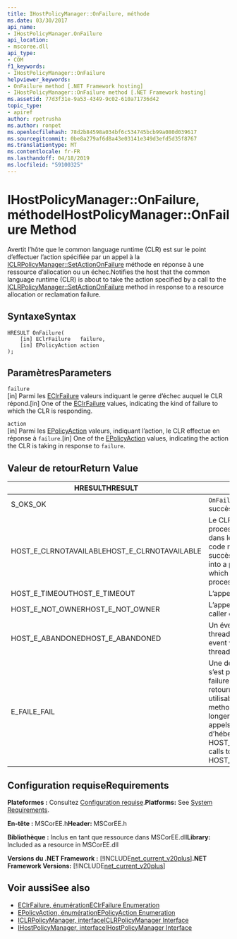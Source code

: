 ```yaml
---
title: IHostPolicyManager::OnFailure, méthode
ms.date: 03/30/2017
api_name:
- IHostPolicyManager.OnFailure
api_location:
- mscoree.dll
api_type:
- COM
f1_keywords:
- IHostPolicyManager::OnFailure
helpviewer_keywords:
- OnFailure method [.NET Framework hosting]
- IHostPolicyManager::OnFailure method [.NET Framework hosting]
ms.assetid: 77d3f31e-9a53-4349-9c02-610a71736d42
topic_type:
- apiref
author: rpetrusha
ms.author: ronpet
ms.openlocfilehash: 78d2b84598a034bf6c534745bcb99a080d039617
ms.sourcegitcommit: 0be8a279af6d8a43e03141e349d3efd5d35f8767
ms.translationtype: MT
ms.contentlocale: fr-FR
ms.lasthandoff: 04/18/2019
ms.locfileid: "59100325"
---
```

# <a name="ihostpolicymanageronfailure-method"></a><span data-ttu-id="dcf16-102">IHostPolicyManager::OnFailure, méthode</span><span class="sxs-lookup"><span data-stu-id="dcf16-102">IHostPolicyManager::OnFailure Method</span></span>
<span data-ttu-id="dcf16-103">Avertit l’hôte que le common language runtime (CLR) est sur le point d’effectuer l’action spécifiée par un appel à la [ICLRPolicyManager::SetActionOnFailure](../../../../docs/framework/unmanaged-api/hosting/iclrpolicymanager-setactiononfailure-method.md) méthode en réponse à une ressource d’allocation ou un échec.</span><span class="sxs-lookup"><span data-stu-id="dcf16-103">Notifies the host that the common language runtime (CLR) is about to take the action specified by a call to the [ICLRPolicyManager::SetActionOnFailure](../../../../docs/framework/unmanaged-api/hosting/iclrpolicymanager-setactiononfailure-method.md) method in response to a resource allocation or reclamation failure.</span></span>  
  
## <a name="syntax"></a><span data-ttu-id="dcf16-104">Syntaxe</span><span class="sxs-lookup"><span data-stu-id="dcf16-104">Syntax</span></span>  
  
```  
HRESULT OnFailure(  
    [in] EClrFailure   failure,  
    [in] EPolicyAction action  
);  
```  
  
## <a name="parameters"></a><span data-ttu-id="dcf16-105">Paramètres</span><span class="sxs-lookup"><span data-stu-id="dcf16-105">Parameters</span></span>  
 `failure`  
 <span data-ttu-id="dcf16-106">[in] Parmi les [EClrFailure](../../../../docs/framework/unmanaged-api/hosting/eclrfailure-enumeration.md) valeurs indiquant le genre d’échec auquel le CLR répond.</span><span class="sxs-lookup"><span data-stu-id="dcf16-106">[in] One of the [EClrFailure](../../../../docs/framework/unmanaged-api/hosting/eclrfailure-enumeration.md) values, indicating the kind of failure to which the CLR is responding.</span></span>  
  
 `action`  
 <span data-ttu-id="dcf16-107">[in] Parmi les [EPolicyAction](../../../../docs/framework/unmanaged-api/hosting/epolicyaction-enumeration.md) valeurs, indiquant l’action, le CLR effectue en réponse à `failure`.</span><span class="sxs-lookup"><span data-stu-id="dcf16-107">[in] One of the [EPolicyAction](../../../../docs/framework/unmanaged-api/hosting/epolicyaction-enumeration.md) values, indicating the action the CLR is taking in response to `failure`.</span></span>  
  
## <a name="return-value"></a><span data-ttu-id="dcf16-108">Valeur de retour</span><span class="sxs-lookup"><span data-stu-id="dcf16-108">Return Value</span></span>  
  
|<span data-ttu-id="dcf16-109">HRESULT</span><span class="sxs-lookup"><span data-stu-id="dcf16-109">HRESULT</span></span>|<span data-ttu-id="dcf16-110">Description</span><span class="sxs-lookup"><span data-stu-id="dcf16-110">Description</span></span>|  
|-------------|-----------------|  
|<span data-ttu-id="dcf16-111">S_OK</span><span class="sxs-lookup"><span data-stu-id="dcf16-111">S_OK</span></span>|<span data-ttu-id="dcf16-112">`OnFailure` retourné avec succès.</span><span class="sxs-lookup"><span data-stu-id="dcf16-112">`OnFailure` returned successfully.</span></span>|  
|<span data-ttu-id="dcf16-113">HOST_E_CLRNOTAVAILABLE</span><span class="sxs-lookup"><span data-stu-id="dcf16-113">HOST_E_CLRNOTAVAILABLE</span></span>|<span data-ttu-id="dcf16-114">Le CLR n’a pas été chargé dans un processus ou le CLR est dans un état dans lequel il ne peut pas exécuter le code managé ou traiter l’appel avec succès.</span><span class="sxs-lookup"><span data-stu-id="dcf16-114">The CLR has not been loaded into a process, or the CLR is in a state in which it cannot run managed code or process the call successfully.</span></span>|  
|<span data-ttu-id="dcf16-115">HOST_E_TIMEOUT</span><span class="sxs-lookup"><span data-stu-id="dcf16-115">HOST_E_TIMEOUT</span></span>|<span data-ttu-id="dcf16-116">L’appel a expiré.</span><span class="sxs-lookup"><span data-stu-id="dcf16-116">The call timed out.</span></span>|  
|<span data-ttu-id="dcf16-117">HOST_E_NOT_OWNER</span><span class="sxs-lookup"><span data-stu-id="dcf16-117">HOST_E_NOT_OWNER</span></span>|<span data-ttu-id="dcf16-118">L’appelant ne possède pas le verrou.</span><span class="sxs-lookup"><span data-stu-id="dcf16-118">The caller does not own the lock.</span></span>|  
|<span data-ttu-id="dcf16-119">HOST_E_ABANDONED</span><span class="sxs-lookup"><span data-stu-id="dcf16-119">HOST_E_ABANDONED</span></span>|<span data-ttu-id="dcf16-120">Un événement a été annulé alors qu’un thread bloqué ou Fibre l’attendait.</span><span class="sxs-lookup"><span data-stu-id="dcf16-120">An event was canceled while a blocked thread or fiber was waiting on it.</span></span>|  
|<span data-ttu-id="dcf16-121">E_FAIL</span><span class="sxs-lookup"><span data-stu-id="dcf16-121">E_FAIL</span></span>|<span data-ttu-id="dcf16-122">Une défaillance catastrophique inconnue s’est produite.</span><span class="sxs-lookup"><span data-stu-id="dcf16-122">An unknown catastrophic failure occurred.</span></span> <span data-ttu-id="dcf16-123">Lorsqu’une méthode retourne E_FAIL, le CLR n’est plus utilisable au sein du processus.</span><span class="sxs-lookup"><span data-stu-id="dcf16-123">When a method returns E_FAIL, the CLR is no longer usable within the process.</span></span> <span data-ttu-id="dcf16-124">Les appels suivants aux méthodes d’hébergement retournent HOST_E_CLRNOTAVAILABLE.</span><span class="sxs-lookup"><span data-stu-id="dcf16-124">Subsequent calls to hosting methods return HOST_E_CLRNOTAVAILABLE.</span></span>|  
  
## <a name="requirements"></a><span data-ttu-id="dcf16-125">Configuration requise</span><span class="sxs-lookup"><span data-stu-id="dcf16-125">Requirements</span></span>  
 <span data-ttu-id="dcf16-126">**Plateformes :** Consultez [Configuration requise](../../../../docs/framework/get-started/system-requirements.md).</span><span class="sxs-lookup"><span data-stu-id="dcf16-126">**Platforms:** See [System Requirements](../../../../docs/framework/get-started/system-requirements.md).</span></span>  
  
 <span data-ttu-id="dcf16-127">**En-tête :** MSCorEE.h</span><span class="sxs-lookup"><span data-stu-id="dcf16-127">**Header:** MSCorEE.h</span></span>  
  
 <span data-ttu-id="dcf16-128">**Bibliothèque :** Inclus en tant que ressource dans MSCorEE.dll</span><span class="sxs-lookup"><span data-stu-id="dcf16-128">**Library:** Included as a resource in MSCorEE.dll</span></span>  
  
 <span data-ttu-id="dcf16-129">**Versions du .NET Framework :** [!INCLUDE[net_current_v20plus](../../../../includes/net-current-v20plus-md.md)]</span><span class="sxs-lookup"><span data-stu-id="dcf16-129">**.NET Framework Versions:** [!INCLUDE[net_current_v20plus](../../../../includes/net-current-v20plus-md.md)]</span></span>  
  
## <a name="see-also"></a><span data-ttu-id="dcf16-130">Voir aussi</span><span class="sxs-lookup"><span data-stu-id="dcf16-130">See also</span></span>

- [<span data-ttu-id="dcf16-131">EClrFailure, énumération</span><span class="sxs-lookup"><span data-stu-id="dcf16-131">EClrFailure Enumeration</span></span>](../../../../docs/framework/unmanaged-api/hosting/eclrfailure-enumeration.md)
- [<span data-ttu-id="dcf16-132">EPolicyAction, énumération</span><span class="sxs-lookup"><span data-stu-id="dcf16-132">EPolicyAction Enumeration</span></span>](../../../../docs/framework/unmanaged-api/hosting/epolicyaction-enumeration.md)
- [<span data-ttu-id="dcf16-133">ICLRPolicyManager, interface</span><span class="sxs-lookup"><span data-stu-id="dcf16-133">ICLRPolicyManager Interface</span></span>](../../../../docs/framework/unmanaged-api/hosting/iclrpolicymanager-interface.md)
- [<span data-ttu-id="dcf16-134">IHostPolicyManager, interface</span><span class="sxs-lookup"><span data-stu-id="dcf16-134">IHostPolicyManager Interface</span></span>](../../../../docs/framework/unmanaged-api/hosting/ihostpolicymanager-interface.md)
